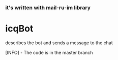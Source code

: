 ### it's written with mail-ru-im library
# icqBot
describes the bot and sends a message to the chat

[INFO] - The code is in the master branch
